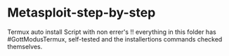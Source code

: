 # Metasploit-step-by-step
Termux auto install Script with non errer's !! everything in this folder has #GottModusTermux, self-tested and the installertions commands checked themselves. 
